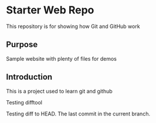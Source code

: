 # Starter Web Repo

This repository is for showing how Git and GitHub work

## Purpose

Sample website with plenty of files for demos

## Introduction

This is a project used to learn git and github

Testing difftool

Testing diff to HEAD.  The last commit in the current branch.